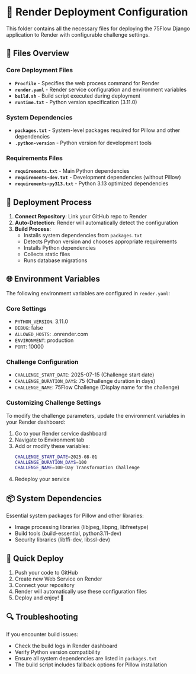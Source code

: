 # 🚀 Render Deployment Configuration

This folder contains all the necessary files for deploying the 75Flow Django application to Render with configurable challenge settings.

## 📁 Files Overview

### **Core Deployment Files**
- **`Procfile`** - Specifies the web process command for Render
- **`render.yaml`** - Render service configuration and environment variables
- **`build.sh`** - Build script executed during deployment
- **`runtime.txt`** - Python version specification (3.11.0)

### **System Dependencies**
- **`packages.txt`** - System-level packages required for Pillow and other dependencies
- **`.python-version`** - Python version for development tools

### **Requirements Files**
- **`requirements.txt`** - Main Python dependencies
- **`requirements-dev.txt`** - Development dependencies (without Pillow)
- **`requirements-py313.txt`** - Python 3.13 optimized dependencies

## 🔧 Deployment Process

1. **Connect Repository**: Link your GitHub repo to Render
2. **Auto-Detection**: Render will automatically detect the configuration
3. **Build Process**: 
   - Installs system dependencies from `packages.txt`
   - Detects Python version and chooses appropriate requirements
   - Installs Python dependencies
   - Collects static files
   - Runs database migrations

## 🌐 Environment Variables

The following environment variables are configured in `render.yaml`:

### **Core Settings**
- `PYTHON_VERSION`: 3.11.0
- `DEBUG`: false
- `ALLOWED_HOSTS`: .onrender.com
- `ENVIRONMENT`: production
- `PORT`: 10000

### **Challenge Configuration**
- `CHALLENGE_START_DATE`: 2025-07-15 (Challenge start date)
- `CHALLENGE_DURATION_DAYS`: 75 (Challenge duration in days)
- `CHALLENGE_NAME`: 75Flow Challenge (Display name for the challenge)

### **Customizing Challenge Settings**

To modify the challenge parameters, update the environment variables in your Render dashboard:

1. Go to your Render service dashboard
2. Navigate to Environment tab
3. Add or modify these variables:
   ```bash
   CHALLENGE_START_DATE=2025-08-01
   CHALLENGE_DURATION_DAYS=100
   CHALLENGE_NAME=100-Day Transformation Challenge
   ```
4. Redeploy your service

## 📦 System Dependencies

Essential system packages for Pillow and other libraries:
- Image processing libraries (libjpeg, libpng, libfreetype)
- Build tools (build-essential, python3.11-dev)
- Security libraries (libffi-dev, libssl-dev)

## 🚀 Quick Deploy

1. Push your code to GitHub
2. Create new Web Service on Render
3. Connect your repository
4. Render will automatically use these configuration files
5. Deploy and enjoy! 🎉

## 🔍 Troubleshooting

If you encounter build issues:
- Check the build logs in Render dashboard
- Verify Python version compatibility
- Ensure all system dependencies are listed in `packages.txt`
- The build script includes fallback options for Pillow installation
